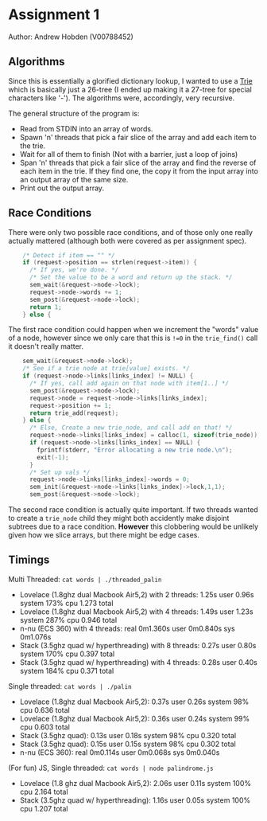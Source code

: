 # Assignment 1 #
Author: Andrew Hobden (V00788452)

## Algorithms ##
Since this is essentially a glorified dictionary lookup, I wanted to use a [Trie](http://en.wikipedia.org/wiki/Trie) which is basically just a 26-tree (I ended up making it a 27-tree for special characters like '-'). The algorithms were, accordingly, very recursive.

The general structure of the program is:
  * Read from STDIN into an array of words.
  * Spawn 'n' threads that pick a fair slice of the array and add each item to the trie.
  * Wait for all of them to finish (Not with a barrier, just a loop of joins)
  * Span 'n' threads that pick a fair slice of the array and find the reverse of each item in the trie. If they find one, the copy it from the input array into an output array of the same size.
  * Print out the output array.
  
## Race Conditions ##
There were only two possible race conditions, and of those only one really actually mattered (although both were covered as per assignment spec).

```c
    /* Detect if item == "" */
    if (request->position == strlen(request->item)) {
      /* If yes, we're done. */
      /* Set the value to be a word and return up the stack. */
      sem_wait(&request->node->lock);
      request->node->words += 1;
      sem_post(&request->node->lock);
      return 1;
    } else {
```
The first race condition could happen when we increment the "words" value of a node, however since we only care that this is `!=0` in the `trie_find()` call it doesn't really matter.

```c
    sem_wait(&request->node->lock);
    /* See if a trie node at trie[value] exists. */
    if (request->node->links[links_index] != NULL) {
      /* If yes, call add again on that node with item[1..] */
      sem_post(&request->node->lock);
      request->node = request->node->links[links_index];
      request->position += 1;
      return trie_add(request);
    } else {
      /* Else, Create a new trie_node, and call add on that! */
      request->node->links[links_index] = calloc(1, sizeof(trie_node));
      if (request->node->links[links_index] == NULL) {
        fprintf(stderr, "Error allocating a new trie node.\n");
        exit(-1);
      }
      /* Set up vals */
      request->node->links[links_index]->words = 0;
      sem_init(&request->node->links[links_index]->lock,1,1);
      sem_post(&request->node->lock);
```
The second race condition is actually quite important. If two threads wanted to create a `trie_node` child they might both accidently make disjoint subtrees due to a race condition. **However** this clobbering would be unlikely given how we slice arrays, but there might be edge cases.

## Timings ##
Multi Threaded: `cat words | ./threaded_palin`

  * Lovelace (1.8ghz dual Macbook Air5,2) with 2 threads: 1.25s user 0.96s system 173% cpu 1.273 total
  * Lovelace (1.8ghz dual Macbook Air5,2) with 4 threads: 1.49s user 1.23s system 287% cpu 0.946 total
  * n-nu (ECS 360) with 4 threads: real	0m1.360s user	0m0.840s sys	0m1.076s
  * Stack (3.5ghz quad w/ hyperthreading) with 8 threads: 0.27s user 0.80s system 170% cpu 0.397 total
  * Stack (3.5ghz quad w/ hyperthreading) with 4 threads: 0.28s user 0.40s system 184% cpu 0.371 total

Single threaded: `cat words | ./palin`

  * Lovelace (1.8ghz dual Macbook Air5,2): 0.37s user 0.26s system 98% cpu 0.636 total
  * Lovelace (1.8ghz dual Macbook Air5,2): 0.36s user 0.24s system 99% cpu 0.603 total
  * Stack (3.5ghz quad): 0.13s user 0.18s system 98% cpu 0.320 total
  * Stack (3.5ghz quad): 0.15s user 0.15s system 98% cpu 0.302 total
  * n-nu (ECS 360): real	0m0.114s user	0m0.068s sys	0m0.040s

(For fun) JS, Single threaded: `cat words | node palindrome.js`

  * Lovelace (1.8 ghz dual Macbook Air5,2): 2.06s user 0.11s system 100% cpu 2.164 total
  * Stack (3.5ghz quad w/ hyperthreading): 1.16s user 0.05s system 100% cpu 1.207 total